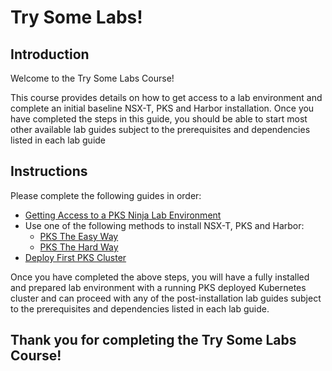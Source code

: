 # Try Some Labs!

## Introduction

Welcome to the Try Some Labs Course!

This course provides details on how to get access to a lab environment and complete an initial baseline NSX-T, PKS and Harbor installation. Once you have completed the steps in this guide, you should be able to start most other available lab guides subject to the prerequisites and dependencies listed in each lab guide

## Instructions

Please complete the following guides in order:

- [Getting Access to a PKS Ninja Lab Environment](https://github.com/CNA-Tech/PKS-Ninja/tree/master/Courses/GetLabAccess-LA8528)
- Use one of the following methods to install NSX-T, PKS and Harbor:
  - [PKS The Easy Way](https://github.com/CNA-Tech/PKS-Ninja/tree/master/Courses/PksTheEasyWay-PE6650)
  - [PKS The Hard Way](https://github.com/CNA-Tech/PKS-Ninja/tree/master/Courses/PksTheHardWay-PH7885)
- [Deploy First PKS Cluster](https://github.com/CNA-Tech/PKS-Ninja/tree/master/LabGuides/DeployFirstCluster-DC1610)

Once you have completed the above steps, you will have a fully installed and prepared lab environment with a running PKS deployed Kubernetes cluster and can proceed with any of the post-installation lab guides subject to the prerequisites and dependencies listed in each lab guide.

## Thank you for completing the Try Some Labs Course!
